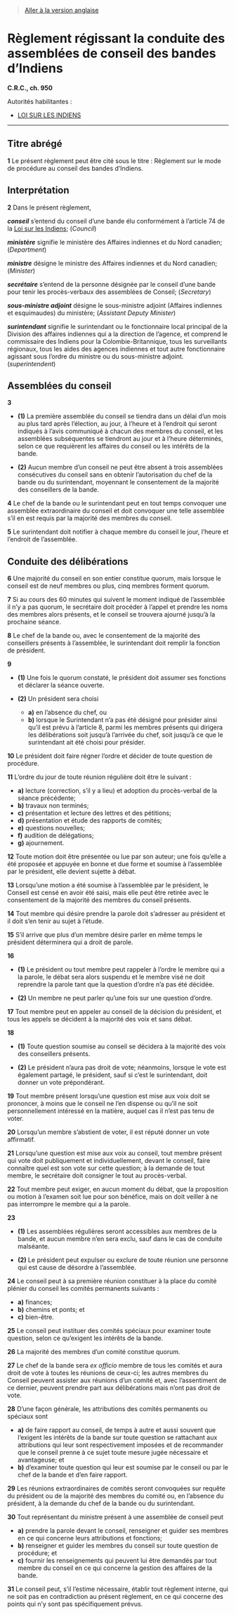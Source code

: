 > [Aller à la version anglaise](/en/Regulations/Consolidated%20Regulations%20of%20Canada/901-1000/C.R.C.,%20c.%20950.md)

# Règlement régissant la conduite des assemblées de conseil des bandes d’Indiens

**C.R.C., ch. 950**

Autorités habilitantes : 
- [LOI SUR LES INDIENS](/fr/Lois/Lois%20révisées%20du%20Canada/I/I-5.md)

----------



## Titre abrégé


**1** Le présent règlement peut être cité sous le titre : Règlement sur le mode de procédure au conseil des bandes d’Indiens.




## Interprétation


**2** Dans le présent règlement,

***conseil*** s’entend du conseil d’une bande élu conformément à l’article 74 de la [Loi sur les Indiens](/fr/Lois/Lois%20révisées%20du%20Canada/I/I-5.md); (*Council*)

***ministère*** signifie le ministère des Affaires indiennes et du Nord canadien; (*Department*)

***ministre*** désigne le ministre des Affaires indiennes et du Nord canadien; (*Minister*)

***secrétaire*** s’entend de la personne désignée par le conseil d’une bande pour tenir les procès-verbaux des assemblées de Conseil; (*Secretary*)

***sous-ministre adjoint*** désigne le sous-ministre adjoint (Affaires indiennes et esquimaudes) du ministère; (*Assistant Deputy Minister*)

***surintendant*** signifie le surintendant ou le fonctionnaire local principal de la Division des affaires indiennes qui a la direction de l’agence, et comprend le commissaire des Indiens pour la Colombie-Britannique, tous les surveillants régionaux, tous les aides des agences indiennes et tout autre fonctionnaire agissant sous l’ordre du ministre ou du sous-ministre adjoint. (*superintendent*)




## Assemblées du conseil


**3** 

- **(1)** La première assemblée du conseil se tiendra dans un délai d’un mois au plus tard après l’élection, au jour, à l’heure et à l’endroit qui seront indiqués à l’avis communiqué à chacun des membres du conseil, et les assemblées subséquentes se tiendront au jour et à l’heure déterminés, selon ce que requièrent les affaires du conseil ou les intérêts de la bande.

- **(2)** Aucun membre d’un conseil ne peut être absent à trois assemblées consécutives du conseil sans en obtenir l’autorisation du chef de la bande ou du surintendant, moyennant le consentement de la majorité des conseillers de la bande.



**4** Le chef de la bande ou le surintendant peut en tout temps convoquer une assemblée extraordinaire du conseil et doit convoquer une telle assemblée s’il en est requis par la majorité des membres du conseil.



**5** Le surintendant doit notifier à chaque membre du conseil le jour, l’heure et l’endroit de l’assemblée.




## Conduite des délibérations


**6** Une majorité du conseil en son entier constitue quorum, mais lorsque le conseil est de neuf membres ou plus, cinq membres forment quorum.



**7** Si au cours des 60 minutes qui suivent le moment indiqué de l’assemblée il n’y a pas quorum, le secrétaire doit procéder à l’appel et prendre les noms des membres alors présents, et le conseil se trouvera ajourné jusqu’à la prochaine séance.



**8** Le chef de la bande ou, avec le consentement de la majorité des conseillers présents à l’assemblée, le surintendant doit remplir la fonction de président.



**9** 

- **(1)** Une fois le quorum constaté, le président doit assumer ses fonctions et déclarer la séance ouverte.

- **(2)** Un président sera choisi
	- **a)** en l’absence du chef, ou
	- **b)** lorsque le Surintendant n’a pas été désigné pour présider ainsi qu’il est prévu à l’article 8,
parmi les membres présents qui dirigera les délibérations soit jusqu’à l’arrivée du chef, soit jusqu’à ce que le surintendant ait été choisi pour présider.



**10** Le président doit faire régner l’ordre et décider de toute question de procédure.



**11** L’ordre du jour de toute réunion régulière doit être le suivant :
- **a)** lecture (correction, s’il y a lieu) et adoption du procès-verbal de la séance précédente;
- **b)** travaux non terminés;
- **c)** présentation et lecture des lettres et des pétitions;
- **d)** présentation et étude des rapports de comités;
- **e)** questions nouvelles;
- **f)** audition de délégations;
- **g)** ajournement.



**12** Toute motion doit être présentée ou lue par son auteur; une fois qu’elle a été proposée et appuyée en bonne et due forme et soumise à l’assemblée par le président, elle devient sujette à débat.



**13** Lorsqu’une motion a été soumise à l’assemblée par le président, le Conseil est censé en avoir été saisi, mais elle peut être retirée avec le consentement de la majorité des membres du conseil présents.



**14** Tout membre qui désire prendre la parole doit s’adresser au président et il doit s’en tenir au sujet à l’étude.



**15** S’il arrive que plus d’un membre désire parler en même temps le président déterminera qui a droit de parole.



**16** 

- **(1)** Le président ou tout membre peut rappeler à l’ordre le membre qui a la parole, le débat sera alors suspendu et le membre visé ne doit reprendre la parole tant que la question d’ordre n’a pas été décidée.

- **(2)** Un membre ne peut parler qu’une fois sur une question d’ordre.



**17** Tout membre peut en appeler au conseil de la décision du président, et tous les appels se décident à la majorité des voix et sans débat.



**18** 

- **(1)** Toute question soumise au conseil se décidera à la majorité des voix des conseillers présents.

- **(2)** Le président n’aura pas droit de vote; néanmoins, lorsque le vote est également partagé, le président, sauf si c’est le surintendant, doit donner un vote prépondérant.



**19** Tout membre présent lorsqu’une question est mise aux voix doit se prononcer, à moins que le conseil ne l’en dispense ou qu’il ne soit personnellement intéressé en la matière, auquel cas il n’est pas tenu de voter.



**20** Lorsqu’un membre s’abstient de voter, il est réputé donner un vote affirmatif.



**21** Lorsqu’une question est mise aux voix au conseil, tout membre présent qui vote doit publiquement et individuellement, devant le conseil, faire connaître quel est son vote sur cette question; à la demande de tout membre, le secrétaire doit consigner le tout au procès-verbal.



**22** Tout membre peut exiger, en aucun moment du débat, que la proposition ou motion à l’examen soit lue pour son bénéfice, mais on doit veiller à ne pas interrompre le membre qui a la parole.



**23** 

- **(1)** Les assemblées régulières seront accessibles aux membres de la bande, et aucun membre n’en sera exclu, sauf dans le cas de conduite malséante.

- **(2)** Le président peut expulser ou exclure de toute réunion une personne qui est cause de désordre à l’assemblée.



**24** Le conseil peut à sa première réunion constituer à la place du comité plénier du conseil les comités permanents suivants :
- **a)** finances;
- **b)** chemins et ponts; et
- **c)** bien-être.



**25** Le conseil peut instituer des comités spéciaux pour examiner toute question, selon ce qu’exigent les intérêts de la bande.



**26** La majorité des membres d’un comité constitue quorum.



**27** Le chef de la bande sera *ex officio* membre de tous les comités et aura droit de vote à toutes les réunions de ceux-ci; les autres membres du Conseil peuvent assister aux réunions d’un comité et, avec l’assentiment de ce dernier, peuvent prendre part aux délibérations mais n’ont pas droit de vote.



**28** D’une façon générale, les attributions des comités permanents ou spéciaux sont
- **a)** de faire rapport au conseil, de temps à autre et aussi souvent que l’exigent les intérêts de la bande sur toute question se rattachant aux attributions qui leur sont respectivement imposées et de recommander que le conseil prenne à ce sujet toute mesure jugée nécessaire et avantageuse; et
- **b)** d’examiner toute question qui leur est soumise par le conseil ou par le chef de la bande et d’en faire rapport.



**29** Les réunions extraordinaires de comités seront convoquées sur requête du président ou de la majorité des membres du comité ou, en l’absence du président, à la demande du chef de la bande ou du surintendant.



**30** Tout représentant du ministre présent à une assemblée de conseil peut
- **a)** prendre la parole devant le conseil, renseigner et guider ses membres en ce qui concerne leurs attributions et fonctions;
- **b)** renseigner et guider les membres du conseil sur toute question de procédure; et
- **c)** fournir les renseignements qui peuvent lui être demandés par tout membre du conseil en ce qui concerne la gestion des affaires de la bande.



**31** Le conseil peut, s’il l’estime nécessaire, établir tout règlement interne, qui ne soit pas en contradiction au présent règlement, en ce qui concerne des points qui n’y sont pas spécifiquement prévus.


